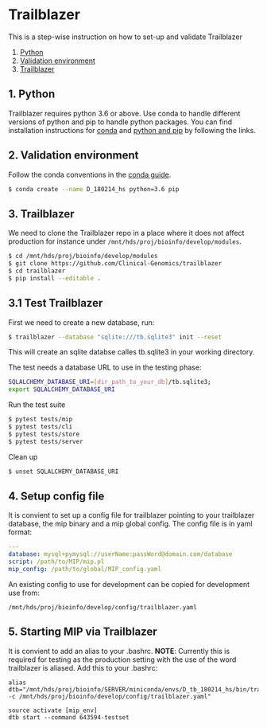 # Trailblazer
This is a step-wise instruction on how to set-up and validate Trailblazer

   1. [Python](#1-python)
   2. [Validation environment](#2-validation-environment)
   3. [Trailblazer](#3-trailblazer)

## 1. Python
Trailblazer requires python 3.6 or above. Use conda to handle different versions of python and pip to handle python packages. You can find installation instructions for [conda](https://github.com/Clinical-Genomics/development/tree/master/conda) and [python and pip](https://github.com/Clinical-Genomics/development/tree/master/python) by following the links.

## 2. Validation environment
Follow the conda conventions in the [conda guide](https://github.com/Clinical-Genomics/development/tree/master/conda).
```bash
$ conda create --name D_180214_hs python=3.6 pip
```

## 3. Trailblazer
We need to clone the Trailblazer repo in a place where it does not affect production for instance under `/mnt/hds/proj/bioinfo/develop/modules`.
```Bash
$ cd /mnt/hds/proj/bioinfo/develop/modules
$ git clone https://github.com/Clinical-Genomics/trailblazer
$ cd trailblazer
$ pip install --editable .
```

## 3.1 Test Trailblazer
First we need to create a new database, run:
```Bash
$ trailblazer --database "sqlite:///tb.sqlite3" init --reset
```
This will create an sqlite databse calles tb.sqlite3 in your working directory.

The test needs a database URL to use in the testing phase:
```Bash
SQLALCHEMY_DATABASE_URI=[dir_path_to_your_db]/tb.sqlite3;
export SQLALCHEMY_DATABASE_URI
```


Run the test suite
```Bash
$ pytest tests/mip
$ pytest tests/cli
$ pytest tests/store
$ pytest tests/server
```

Clean up
```Bash
$ unset SQLALCHEMY_DATABASE_URI
```

## 4. Setup config file
It is convient to set up a config file for trailblazer pointing to your trailblazer database, the mip binary and a mip global config. The config file is in yaml format:
```YAML
---
database: mysql+pymysql://userName:passWord@domain.com/database
script: /path/to/MIP/mip.pl
mip_config: /path/to/global/MIP_config.yaml
```
An existing config to use for development can be copied for development use from:

`/mnt/hds/proj/bioinfo/develop/config/trailblazer.yaml`
 
## 5. Starting MIP via Trailblazer
It is convient to add an alias to your .bashrc. **NOTE**: Currently this is required for testing as the production setting with the use of the word trailblazer is aliased.
Add this to your .bashrc:
```
alias dtb="/mnt/hds/proj/bioinfo/SERVER/miniconda/envs/D_tb_180214_hs/bin/trailblazer -c /mnt/hds/proj/bioinfo/develop/config/trailblazer.yaml"
```

```
source activate [mip_env]
dtb start --command 643594-testset
```

